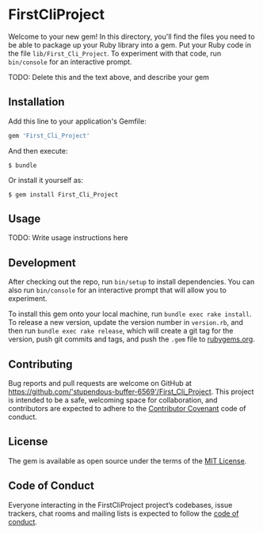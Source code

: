 # FirstCliProject

Welcome to your new gem! In this directory, you'll find the files you need to be able to package up your Ruby library into a gem. Put your Ruby code in the file `lib/First_Cli_Project`. To experiment with that code, run `bin/console` for an interactive prompt.

TODO: Delete this and the text above, and describe your gem

## Installation

Add this line to your application's Gemfile:

```ruby
gem 'First_Cli_Project'
```

And then execute:

    $ bundle

Or install it yourself as:

    $ gem install First_Cli_Project

## Usage

TODO: Write usage instructions here

## Development

After checking out the repo, run `bin/setup` to install dependencies. You can also run `bin/console` for an interactive prompt that will allow you to experiment.

To install this gem onto your local machine, run `bundle exec rake install`. To release a new version, update the version number in `version.rb`, and then run `bundle exec rake release`, which will create a git tag for the version, push git commits and tags, and push the `.gem` file to [rubygems.org](https://rubygems.org).

## Contributing

Bug reports and pull requests are welcome on GitHub at https://github.com/'stupendous-buffer-6569'/First_Cli_Project. This project is intended to be a safe, welcoming space for collaboration, and contributors are expected to adhere to the [Contributor Covenant](http://contributor-covenant.org) code of conduct.

## License

The gem is available as open source under the terms of the [MIT License](https://opensource.org/licenses/MIT).

## Code of Conduct

Everyone interacting in the FirstCliProject project’s codebases, issue trackers, chat rooms and mailing lists is expected to follow the [code of conduct](https://github.com/'stupendous-buffer-6569'/First_Cli_Project/blob/master/CODE_OF_CONDUCT.md).
